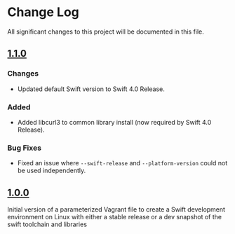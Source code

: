 # Change Log
All significant changes to this project will be documented in this file.

## [1.1.0](https://github.com/tonystone/vagrant-swift/releases/tag/1.1.0)

### Changes
- Updated default Swift version to Swift 4.0 Release.

### Added
- Added libcurl3 to common library install (now required by Swift 4.0 Release).

### Bug Fixes
- Fixed an issue where `--swift-release` and `--platform-version` could not be used independently.

## [1.0.0](https://github.com/tonystone/vagrant-swift/releases/tag/1.0.0)

Initial version of a parameterized Vagrant file to create a Swift development environment on Linux with either a stable release or a dev snapshot of the swift toolchain and libraries
